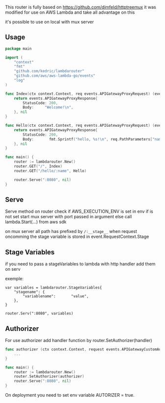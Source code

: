 This router is fully based on https://github.com/dimfeld/httptreemux
it was modified for use on AWS Lambda and take all advantage on this  

it's possible to use on local with mux server


## Usage

```go
package main

import (
	"context"
	"fmt"
	"github.com/kedric/lambdarouter"
	"github.com/aws/aws-lambda-go/events"
	"log"
)

func Index(ctx context.Context, req events.APIGatewayProxyRequest) (events.APIGatewayProxyResponse, error){
	return events.APIGatewayProxyResponse{
		StatusCode: 200,
		Body:     "Welcome!\n",
	}, nil
}

func Hello(ctx context.Context, req events.APIGatewayProxyRequest) (events.APIGatewayProxyResponse, error) {
	return events.APIGatewayProxyResponse{
		StatusCode: 200,
		Body:       fmt.Sprintf("hello, %s!\n", req.PathParameters["name"]),
	}, nil
}

func main() {
	router := lambdarouter.New()
	router.GET("/", Index)
	router.GET("/hello/:name", Hello)

	router.Serve(":8080", nil)
}
```

## Serve
Serve method on router check if AWS_EXECUTION_ENV is set in env if is not set start mux server with port passed in argument else call lambda.Start(...) from aws sdk

on mux server all path has prefixed by ```/:__stage__```
when request oncomming the stage variable is stored in event.RequestContext.Stage 

## Stage Variables
if you need to pass a stageVariables to lambda with http handler add them on serv

exemple: 
```
var variables = lambdarouter.StageVariables{
	"stagename": {
		"variablename":       "value",
	},
}

router.Serv(":8080", variables)
``` 

## Authorizer
For use authorizer add handler function by router.SetAuthorizer(handler)
```go
func authorizer (ctx context.Context, request events.APIGatewayCustomAuthorizerRequestTypeRequest) (events.APIGatewayCustomAuthorizerResponse, error) {
	...
}

func main() {
	router := lambdarouter.New()
	router.SetAuthorizer(authorizer)
	router.Serve(":8080", nil)
}
```

On deployment you need to set env variable AUTORIZER = true. 


